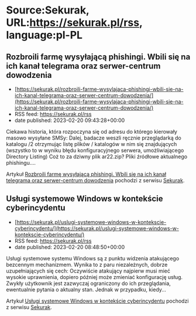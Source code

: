 # Source:Sekurak, URL:https://sekurak.pl/rss, language:pl-PL

## Rozbroili farmę wysyłającą phishingi. Wbili się na ich kanał telegrama oraz serwer-centrum dowodzenia
 - [https://sekurak.pl/rozbroili-farme-wysylajaca-phishingi-wbili-sie-na-ich-kanal-telegrama-oraz-serwer-centrum-dowodzenia/](https://sekurak.pl/rozbroili-farme-wysylajaca-phishingi-wbili-sie-na-ich-kanal-telegrama-oraz-serwer-centrum-dowodzenia/)
 - RSS feed: https://sekurak.pl/rss
 - date published: 2023-02-20 09:43:28+00:00

<p>Ciekawa historia, która rozpoczyna się od adresu do którego kierowały masowo wysyłane SMSy: Dalej, badacze weszli ręcznie przeglądarką do katalogu /2 otrzymując listę plików / katalogów w nim się znajdujących (wszystko to w wyniku błędu konfiguracyjnego serwera, umożliwiającego Directory Listing) Coż to za dziwny plik ar22.zip? Pliki źródłowe aktualnego phishingu....</p>
<p>Artykuł <a href="https://sekurak.pl/rozbroili-farme-wysylajaca-phishingi-wbili-sie-na-ich-kanal-telegrama-oraz-serwer-centrum-dowodzenia/" rel="nofollow">Rozbroili farmę wysyłającą phishingi. Wbili się na ich kanał telegrama oraz serwer-centrum dowodzenia</a> pochodzi z serwisu <a href="https://sekurak.pl" rel="nofollow">Sekurak</a>.</p>

## Usługi systemowe Windows w kontekście cyberincydentu
 - [https://sekurak.pl/uslugi-systemowe-windows-w-kontekscie-cyberincydentu/](https://sekurak.pl/uslugi-systemowe-windows-w-kontekscie-cyberincydentu/)
 - RSS feed: https://sekurak.pl/rss
 - date published: 2023-02-20 08:48:50+00:00

<p>Usługi systemowe systemu Windows są z punktu widzenia atakującego bezcennym mechanizmem. Wynika to z paru niezależnych, dobrze uzupełniających się cech: Oczywiście atakujący najpierw musi mieć wysokie uprawnienia, dopiero później może zmieniać konfigurację usług. Zwykły użytkownik jest zazwyczaj ograniczony do ich przeglądania, ewentualnie pytania o aktualny stan. Jednak w przypadku, kiedy...</p>
<p>Artykuł <a href="https://sekurak.pl/uslugi-systemowe-windows-w-kontekscie-cyberincydentu/" rel="nofollow">Usługi systemowe Windows w kontekście cyberincydentu</a> pochodzi z serwisu <a href="https://sekurak.pl" rel="nofollow">Sekurak</a>.</p>

